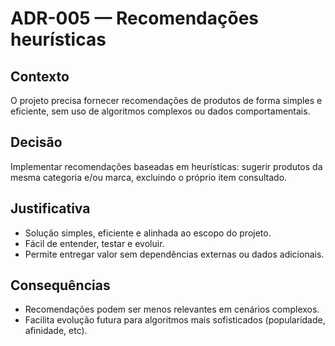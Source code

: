 # ADR-005 — Recomendações heurísticas

## Contexto
O projeto precisa fornecer recomendações de produtos de forma simples e eficiente, sem uso de algoritmos complexos ou dados comportamentais.

## Decisão
Implementar recomendações baseadas em heurísticas: sugerir produtos da mesma categoria e/ou marca, excluindo o próprio item consultado.

## Justificativa
- Solução simples, eficiente e alinhada ao escopo do projeto.
- Fácil de entender, testar e evoluir.
- Permite entregar valor sem dependências externas ou dados adicionais.

## Consequências
- Recomendações podem ser menos relevantes em cenários complexos.
- Facilita evolução futura para algoritmos mais sofisticados (popularidade, afinidade, etc).